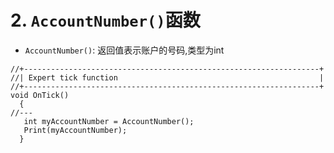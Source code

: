 # 2. `AccountNumber()`函数

-  `AccountNumber()`: 返回值表示账户的号码,类型为int

```mq4
//+------------------------------------------------------------------+
//| Expert tick function                                             |
//+------------------------------------------------------------------+
void OnTick()
  {
//---
   int myAccountNumber = AccountNumber();
   Print(myAccountNumber);
  }
```

